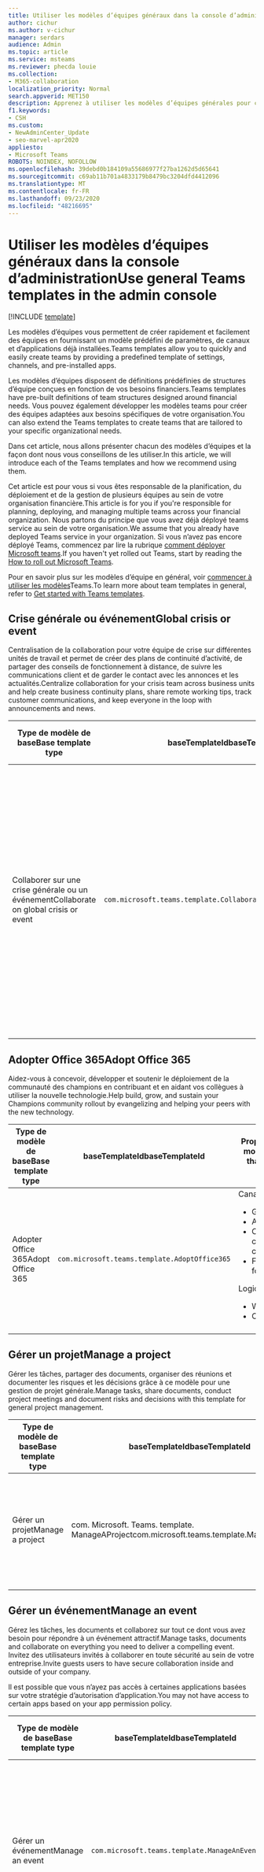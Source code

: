 ```yaml
---
title: Utiliser les modèles d’équipes généraux dans la console d’administration
author: cichur
ms.author: v-cichur
manager: serdars
audience: Admin
ms.topic: article
ms.service: msteams
ms.reviewer: phecda louie
ms.collection:
- M365-collaboration
localization_priority: Normal
search.appverid: MET150
description: Apprenez à utiliser les modèles d’équipes générales pour créer des structures d’équipe en fournissant des paramètres, canaux et applications prédéfinis prédéfinis à l’aide de la console d’administration.
f1.keywords:
- CSH
ms.custom:
- NewAdminCenter_Update
- seo-marvel-apr2020
appliesto:
- Microsoft Teams
ROBOTS: NOINDEX, NOFOLLOW
ms.openlocfilehash: 39debd0b184109a55686977f27ba1262d5d65641
ms.sourcegitcommit: c69ab11b701a4833179b8479bc3204dfd4412096
ms.translationtype: MT
ms.contentlocale: fr-FR
ms.lasthandoff: 09/23/2020
ms.locfileid: "48216695"
---
```

# <a name="use-general-teams-templates-in-the-admin-console"></a><span data-ttu-id="b7d8d-103">Utiliser les modèles d’équipes généraux dans la console d’administration</span><span class="sxs-lookup"><span data-stu-id="b7d8d-103">Use general Teams templates in the admin console</span></span>

[!INCLUDE [template](includes/preview-feature.md)]

<span data-ttu-id="b7d8d-104">Les modèles d’équipes vous permettent de créer rapidement et facilement des équipes en fournissant un modèle prédéfini de paramètres, de canaux et d’applications déjà installées.</span><span class="sxs-lookup"><span data-stu-id="b7d8d-104">Teams templates allow you to quickly and easily create teams by providing a predefined template of settings, channels, and pre-installed apps.</span></span>

<span data-ttu-id="b7d8d-105">Les modèles d’équipes disposent de définitions prédéfinies de structures d’équipe conçues en fonction de vos besoins financiers.</span><span class="sxs-lookup"><span data-stu-id="b7d8d-105">Teams templates have pre-built definitions of team structures designed around financial needs.</span></span> <span data-ttu-id="b7d8d-106">Vous pouvez également développer les modèles teams pour créer des équipes adaptées aux besoins spécifiques de votre organisation.</span><span class="sxs-lookup"><span data-stu-id="b7d8d-106">You can also extend the Teams templates to create teams that are tailored to your specific organizational needs.</span></span>

<span data-ttu-id="b7d8d-107">Dans cet article, nous allons présenter chacun des modèles d’équipes et la façon dont nous vous conseillons de les utiliser.</span><span class="sxs-lookup"><span data-stu-id="b7d8d-107">In this article, we will introduce each of the Teams templates and how we recommend using them.</span></span>

<span data-ttu-id="b7d8d-108">Cet article est pour vous si vous êtes responsable de la planification, du déploiement et de la gestion de plusieurs équipes au sein de votre organisation financière.</span><span class="sxs-lookup"><span data-stu-id="b7d8d-108">This article is for you if you're responsible for planning, deploying, and managing multiple teams across your financial organization.</span></span> <span data-ttu-id="b7d8d-109">Nous partons du principe que vous avez déjà déployé teams service au sein de votre organisation.</span><span class="sxs-lookup"><span data-stu-id="b7d8d-109">We assume that you already have deployed Teams service in your organization.</span></span> <span data-ttu-id="b7d8d-110">Si vous n’avez pas encore déployé Teams, commencez par lire la rubrique [comment déployer Microsoft teams](How-to-roll-out-teams.md).</span><span class="sxs-lookup"><span data-stu-id="b7d8d-110">If you haven't yet rolled out Teams, start by reading the [How to roll out Microsoft Teams](How-to-roll-out-teams.md).</span></span>

<span data-ttu-id="b7d8d-111">Pour en savoir plus sur les modèles d’équipe en général, voir [commencer à utiliser les modèles](get-started-with-teams-templates-in-the-admin-console.md)Teams.</span><span class="sxs-lookup"><span data-stu-id="b7d8d-111">To learn more about team templates in general, refer to [Get started with Teams templates](get-started-with-teams-templates-in-the-admin-console.md).</span></span>

## <a name="global-crisis-or-event"></a><span data-ttu-id="b7d8d-112">Crise générale ou événement</span><span class="sxs-lookup"><span data-stu-id="b7d8d-112">Global crisis or event</span></span>

<span data-ttu-id="b7d8d-113">Centralisation de la collaboration pour votre équipe de crise sur différentes unités de travail et permet de créer des plans de continuité d’activité, de partager des conseils de fonctionnement à distance, de suivre les communications client et de garder le contact avec les annonces et les actualités.</span><span class="sxs-lookup"><span data-stu-id="b7d8d-113">Centralize collaboration for your crisis team across business units and help create business continuity plans, share remote working tips, track customer communications, and keep everyone in the loop with announcements and news.</span></span>

| <span data-ttu-id="b7d8d-114">Type de modèle de base</span><span class="sxs-lookup"><span data-stu-id="b7d8d-114">Base template type</span></span> |<span data-ttu-id="b7d8d-115">baseTemplateId</span><span class="sxs-lookup"><span data-stu-id="b7d8d-115">baseTemplateId</span></span> | <span data-ttu-id="b7d8d-116">Propriétés fournies avec ce modèle de base</span><span class="sxs-lookup"><span data-stu-id="b7d8d-116">Properties that come with this base template</span></span> |
| ------------------ |--|----------------------------------------------------- |
| <span data-ttu-id="b7d8d-117">Collaborer sur une crise générale ou un événement</span><span class="sxs-lookup"><span data-stu-id="b7d8d-117">Collaborate on global crisis or event</span></span> |`com.microsoft.teams.template.CollaborateOnAGlobalCrisisOrEvent` |<span data-ttu-id="b7d8d-118">Canaux</span><span class="sxs-lookup"><span data-stu-id="b7d8d-118">Channels:</span></span> <ul><li><span data-ttu-id="b7d8d-119">Général</span><span class="sxs-lookup"><span data-stu-id="b7d8d-119">General</span></span><li><span data-ttu-id="b7d8d-120">Annonces</span><span class="sxs-lookup"><span data-stu-id="b7d8d-120">Announcements</span></span></li><li><span data-ttu-id="b7d8d-121">Actualité du monde</span><span class="sxs-lookup"><span data-stu-id="b7d8d-121">World news</span></span></li><li><span data-ttu-id="b7d8d-122">Continuité de l’activité</span><span class="sxs-lookup"><span data-stu-id="b7d8d-122">Business continuity</span></span></li><li><span data-ttu-id="b7d8d-123">Travail distant</span><span class="sxs-lookup"><span data-stu-id="b7d8d-123">Remote working</span></span></li><li><span data-ttu-id="b7d8d-124">Commes internes</span><span class="sxs-lookup"><span data-stu-id="b7d8d-124">Internal comms</span></span></li><li><span data-ttu-id="b7d8d-125">Commes externes</span><span class="sxs-lookup"><span data-stu-id="b7d8d-125">External comms</span></span></li><li><span data-ttu-id="b7d8d-126">Réclamations de clients</span><span class="sxs-lookup"><span data-stu-id="b7d8d-126">Customer complaints</span></span></li><li><span data-ttu-id="b7d8d-127">Complimenter</span><span class="sxs-lookup"><span data-stu-id="b7d8d-127">Kudos</span></span></li><li><span data-ttu-id="b7d8d-128">Mise à jour de la direction</span><span class="sxs-lookup"><span data-stu-id="b7d8d-128">Executive update</span></span></li></ul><span data-ttu-id="b7d8d-129">Logiciels</span><span class="sxs-lookup"><span data-stu-id="b7d8d-129">Apps:</span></span> <ul><li><span data-ttu-id="b7d8d-130">Éloge</span><span class="sxs-lookup"><span data-stu-id="b7d8d-130">Praise</span></span></li><li><span data-ttu-id="b7d8d-131">Wiki</span><span class="sxs-lookup"><span data-stu-id="b7d8d-131">Wiki</span></span></li><li><span data-ttu-id="b7d8d-132">Associates</span><span class="sxs-lookup"><span data-stu-id="b7d8d-132">Website</span></span></li></ul>|
||||

## <a name="adopt-office-365"></a><span data-ttu-id="b7d8d-133">Adopter Office 365</span><span class="sxs-lookup"><span data-stu-id="b7d8d-133">Adopt Office 365</span></span>

<span data-ttu-id="b7d8d-134">Aidez-vous à concevoir, développer et soutenir le déploiement de la communauté des champions en contribuant et en aidant vos collègues à utiliser la nouvelle technologie.</span><span class="sxs-lookup"><span data-stu-id="b7d8d-134">Help build, grow, and sustain your Champions community rollout by evangelizing and helping your peers with the new technology.</span></span>

| <span data-ttu-id="b7d8d-135">Type de modèle de base</span><span class="sxs-lookup"><span data-stu-id="b7d8d-135">Base template type</span></span> |<span data-ttu-id="b7d8d-136">baseTemplateId</span><span class="sxs-lookup"><span data-stu-id="b7d8d-136">baseTemplateId</span></span> | <span data-ttu-id="b7d8d-137">Propriétés fournies avec ce modèle de base</span><span class="sxs-lookup"><span data-stu-id="b7d8d-137">Properties that come with this base template</span></span> |
| ------------------|-- |----------------------------------------------------- |
| <span data-ttu-id="b7d8d-138">Adopter Office 365</span><span class="sxs-lookup"><span data-stu-id="b7d8d-138">Adopt Office 365</span></span> | `com.microsoft.teams.template.AdoptOffice365` |  <span data-ttu-id="b7d8d-139">Canaux</span><span class="sxs-lookup"><span data-stu-id="b7d8d-139">Channels:</span></span> <ul><li><span data-ttu-id="b7d8d-140">Général</span><span class="sxs-lookup"><span data-stu-id="b7d8d-140">General</span></span></li> <li><span data-ttu-id="b7d8d-141">Annonces</span><span class="sxs-lookup"><span data-stu-id="b7d8d-141">Announcements</span></span></li> <li><span data-ttu-id="b7d8d-142">Coin des champions</span><span class="sxs-lookup"><span data-stu-id="b7d8d-142">Champions corner</span></span></li> <li><span data-ttu-id="b7d8d-143">Formulaires d’équipe</span><span class="sxs-lookup"><span data-stu-id="b7d8d-143">Team forms</span></span></li></ul> <span data-ttu-id="b7d8d-144">Logiciels</span><span class="sxs-lookup"><span data-stu-id="b7d8d-144">Apps:</span></span> <ul><li><span data-ttu-id="b7d8d-145">Wiki</span><span class="sxs-lookup"><span data-stu-id="b7d8d-145">Wiki</span></span></li>  <li><span data-ttu-id="b7d8d-146">Calendrier</span><span class="sxs-lookup"><span data-stu-id="b7d8d-146">Calendar</span></span></li> |<span data-ttu-id="b7d8d-147">Li></span><span class="sxs-lookup"><span data-stu-id="b7d8d-147">li></span></span><li><span data-ttu-id="b7d8d-148">Développement de compétences</span><span class="sxs-lookup"><span data-stu-id="b7d8d-148">Skills development</span></span></li><li><span data-ttu-id="b7d8d-149">Traitement des prêts</span><span class="sxs-lookup"><span data-stu-id="b7d8d-149">Loan processing</span></span></li><li><span data-ttu-id="b7d8d-150">Réclamations de clients</span><span class="sxs-lookup"><span data-stu-id="b7d8d-150">Customer complaints</span></span></li><li><span data-ttu-id="b7d8d-151">Complimenter</span><span class="sxs-lookup"><span data-stu-id="b7d8d-151">Kudos</span></span></li><li><span data-ttu-id="b7d8d-152">Outils amusants</span><span class="sxs-lookup"><span data-stu-id="b7d8d-152">Fun stuff</span></span></li><li><span data-ttu-id="b7d8d-153">Conformité</span><span class="sxs-lookup"><span data-stu-id="b7d8d-153">Compliance</span></span></li></ul>|
||||

## <a name="manage-a-project"></a><span data-ttu-id="b7d8d-154">Gérer un projet</span><span class="sxs-lookup"><span data-stu-id="b7d8d-154">Manage a project</span></span>

<span data-ttu-id="b7d8d-155">Gérer les tâches, partager des documents, organiser des réunions et documenter les risques et les décisions grâce à ce modèle pour une gestion de projet générale.</span><span class="sxs-lookup"><span data-stu-id="b7d8d-155">Manage tasks, share documents, conduct project meetings and document risks and decisions with this template for general project management.</span></span>

| <span data-ttu-id="b7d8d-156">Type de modèle de base</span><span class="sxs-lookup"><span data-stu-id="b7d8d-156">Base template type</span></span>| <span data-ttu-id="b7d8d-157">baseTemplateId</span><span class="sxs-lookup"><span data-stu-id="b7d8d-157">baseTemplateId</span></span> | <span data-ttu-id="b7d8d-158">Propriétés fournies avec ce modèle de base</span><span class="sxs-lookup"><span data-stu-id="b7d8d-158">Properties that come with this base template</span></span> |
| ------------------|-- |----------------------------------------------------- |
| <span data-ttu-id="b7d8d-159">Gérer un projet</span><span class="sxs-lookup"><span data-stu-id="b7d8d-159">Manage a project</span></span>| <span data-ttu-id="b7d8d-160">com. Microsoft. Teams. template. ManageAProject</span><span class="sxs-lookup"><span data-stu-id="b7d8d-160">com.microsoft.teams.template.ManageAProject</span></span>  | <span data-ttu-id="b7d8d-161">Canaux</span><span class="sxs-lookup"><span data-stu-id="b7d8d-161">Channels:</span></span> <ul><li><span data-ttu-id="b7d8d-162">Général</span><span class="sxs-lookup"><span data-stu-id="b7d8d-162">General</span></span></li> <li><span data-ttu-id="b7d8d-163">Annonces</span><span class="sxs-lookup"><span data-stu-id="b7d8d-163">Announcements</span></span></li> <li><span data-ttu-id="b7d8d-164">Ressources</span><span class="sxs-lookup"><span data-stu-id="b7d8d-164">Resources</span></span></li> <li><span data-ttu-id="b7d8d-165">Planification</span><span class="sxs-lookup"><span data-stu-id="b7d8d-165">Planning</span></span></li></ul> <span data-ttu-id="b7d8d-166">Logiciels</span><span class="sxs-lookup"><span data-stu-id="b7d8d-166">Apps:</span></span><ul><li><span data-ttu-id="b7d8d-167">Wiki</span><span class="sxs-lookup"><span data-stu-id="b7d8d-167">Wiki</span></span></li><li><span data-ttu-id="b7d8d-168">OneNote</span><span class="sxs-lookup"><span data-stu-id="b7d8d-168">OneNote</span></span></li></ul> |
||||

## <a name="manage-an-event"></a><span data-ttu-id="b7d8d-169">Gérer un événement</span><span class="sxs-lookup"><span data-stu-id="b7d8d-169">Manage an event</span></span>

<span data-ttu-id="b7d8d-170">Gérez les tâches, les documents et collaborez sur tout ce dont vous avez besoin pour répondre à un événement attractif.</span><span class="sxs-lookup"><span data-stu-id="b7d8d-170">Manage tasks, documents and collaborate on everything you need to deliver a compelling event.</span></span> <span data-ttu-id="b7d8d-171">Invitez des utilisateurs invités à collaborer en toute sécurité au sein de votre entreprise.</span><span class="sxs-lookup"><span data-stu-id="b7d8d-171">Invite guests users to have secure collaboration inside and outside of your company.</span></span>

<span data-ttu-id="b7d8d-172">Il est possible que vous n’ayez pas accès à certaines applications basées sur votre stratégie d’autorisation d’application.</span><span class="sxs-lookup"><span data-stu-id="b7d8d-172">You may not have access to certain apps based on your app permission policy.</span></span>

| <span data-ttu-id="b7d8d-173">Type de modèle de base</span><span class="sxs-lookup"><span data-stu-id="b7d8d-173">Base template type</span></span> | <span data-ttu-id="b7d8d-174">baseTemplateId</span><span class="sxs-lookup"><span data-stu-id="b7d8d-174">baseTemplateId</span></span>| <span data-ttu-id="b7d8d-175">Propriétés fournies avec ce modèle de base</span><span class="sxs-lookup"><span data-stu-id="b7d8d-175">Properties that come with this base template</span></span> |
| ------------------ |--|----------------------------------------------------- |
| <span data-ttu-id="b7d8d-176">Gérer un événement</span><span class="sxs-lookup"><span data-stu-id="b7d8d-176">Manage an event</span></span>| `com.microsoft.teams.template.ManageAnEvent` | <span data-ttu-id="b7d8d-177">Canaux</span><span class="sxs-lookup"><span data-stu-id="b7d8d-177">Channels:</span></span> <ul><li><span data-ttu-id="b7d8d-178">Général</span><span class="sxs-lookup"><span data-stu-id="b7d8d-178">General</span></span></li> <li><span data-ttu-id="b7d8d-179">Annonces</span><span class="sxs-lookup"><span data-stu-id="b7d8d-179">Announcements</span></span></li> <li><span data-ttu-id="b7d8d-180">Budget</span><span class="sxs-lookup"><span data-stu-id="b7d8d-180">Budget</span></span></li> <li><span data-ttu-id="b7d8d-181">Contenu</span><span class="sxs-lookup"><span data-stu-id="b7d8d-181">Content</span></span></li><li><span data-ttu-id="b7d8d-182">Logistique</span><span class="sxs-lookup"><span data-stu-id="b7d8d-182">Logistics</span></span></li> <li><span data-ttu-id="b7d8d-183">Planification</span><span class="sxs-lookup"><span data-stu-id="b7d8d-183">Planning</span></span></li> <li> <span data-ttu-id="b7d8d-184">Marketing et PR</span><span class="sxs-lookup"><span data-stu-id="b7d8d-184">Marketing and PR</span></span></li></ul> <span data-ttu-id="b7d8d-185">Logiciels</span><span class="sxs-lookup"><span data-stu-id="b7d8d-185">Apps:</span></span><ul><li><span data-ttu-id="b7d8d-186">Wiki</span><span class="sxs-lookup"><span data-stu-id="b7d8d-186">Wiki</span></span></li><li><span data-ttu-id="b7d8d-187">Associates</span><span class="sxs-lookup"><span data-stu-id="b7d8d-187">Website</span></span></li> <li><span data-ttu-id="b7d8d-188">YouTube</span><span class="sxs-lookup"><span data-stu-id="b7d8d-188">YouTube</span></span></li> <li><span data-ttu-id="b7d8d-189">Planificateur</span><span class="sxs-lookup"><span data-stu-id="b7d8d-189">Planner</span></span></li> <li><span data-ttu-id="b7d8d-190">OneNote</span><span class="sxs-lookup"><span data-stu-id="b7d8d-190">OneNote</span></span></li></ul> |
||||

## <a name="onboard-employees"></a><span data-ttu-id="b7d8d-191">Utilisateurs intégrés</span><span class="sxs-lookup"><span data-stu-id="b7d8d-191">Onboard employees</span></span>

<span data-ttu-id="b7d8d-192">Améliorez votre culture et rationalisez l’intégration de votre employé à cette équipe centrale de ressources, questions et un peu de plaisir.</span><span class="sxs-lookup"><span data-stu-id="b7d8d-192">Improve your culture and streamline your employee onboarding with this central team for resources, questions, and a bit of fun.</span></span>

| <span data-ttu-id="b7d8d-193">Type de modèle de base</span><span class="sxs-lookup"><span data-stu-id="b7d8d-193">Base template type</span></span> |<span data-ttu-id="b7d8d-194">baseTemplateId</span><span class="sxs-lookup"><span data-stu-id="b7d8d-194">baseTemplateId</span></span> | <span data-ttu-id="b7d8d-195">Propriétés fournies avec ce modèle de base</span><span class="sxs-lookup"><span data-stu-id="b7d8d-195">Properties that come with this base template</span></span> |
| ------------------|- |----------------------------------------------------- |
|<span data-ttu-id="b7d8d-196">Utilisateurs intégrés</span><span class="sxs-lookup"><span data-stu-id="b7d8d-196">Onboard employees</span></span>|`com.microsoft.teams.template.OnboardEmployees`  | <span data-ttu-id="b7d8d-197">Canaux</span><span class="sxs-lookup"><span data-stu-id="b7d8d-197">Channels:</span></span> <ul><li><span data-ttu-id="b7d8d-198">Général</span><span class="sxs-lookup"><span data-stu-id="b7d8d-198">General</span></span></li> <li><span data-ttu-id="b7d8d-199">Annonces</span><span class="sxs-lookup"><span data-stu-id="b7d8d-199">Announcements</span></span></li> <li><span data-ttu-id="b7d8d-200">Discussions des employés</span><span class="sxs-lookup"><span data-stu-id="b7d8d-200">Employee chat</span></span></li> <li><span data-ttu-id="b7d8d-201">Formation</span><span class="sxs-lookup"><span data-stu-id="b7d8d-201">Training</span></span></li></ul><span data-ttu-id="b7d8d-202">Logiciels</span><span class="sxs-lookup"><span data-stu-id="b7d8d-202">Apps:</span></span><ul><li><span data-ttu-id="b7d8d-203">Wiki</span><span class="sxs-lookup"><span data-stu-id="b7d8d-203">Wiki</span></span></li><li><span data-ttu-id="b7d8d-204">Civile</span><span class="sxs-lookup"><span data-stu-id="b7d8d-204">Communities</span></span></li></ul>|
||||

## <a name="organize-a-help-desk"></a><span data-ttu-id="b7d8d-205">Organiser un support technique</span><span class="sxs-lookup"><span data-stu-id="b7d8d-205">Organize a help desk</span></span>

<span data-ttu-id="b7d8d-206">Collaborez sur des documents, des politiques et des processus qui prennent en charge votre support technique.</span><span class="sxs-lookup"><span data-stu-id="b7d8d-206">Collaborate on documentation, policy, and processes that support your helpdesk.</span></span> <span data-ttu-id="b7d8d-207">Intégrez votre système de tickets existants ou utilisez notre modèle pour gérer les demandes.</span><span class="sxs-lookup"><span data-stu-id="b7d8d-207">Integrate your existing ticketing system or use our template to manage requests.</span></span>

| <span data-ttu-id="b7d8d-208">Type de modèle de base</span><span class="sxs-lookup"><span data-stu-id="b7d8d-208">Base template type</span></span> | | <span data-ttu-id="b7d8d-209">Propriétés fournies avec ce modèle de base</span><span class="sxs-lookup"><span data-stu-id="b7d8d-209">Properties that come with this base template</span></span> |
| ------------------|-- |----------------------------------------------------- |
|<span data-ttu-id="b7d8d-210">Organiser le support technique</span><span class="sxs-lookup"><span data-stu-id="b7d8d-210">Organize help desk</span></span>|`com.microsoft.teams.template.OrganizeHelpDesk`| <span data-ttu-id="b7d8d-211">Canaux</span><span class="sxs-lookup"><span data-stu-id="b7d8d-211">Channels:</span></span><ul><li><span data-ttu-id="b7d8d-212">Général</span><span class="sxs-lookup"><span data-stu-id="b7d8d-212">General</span></span></li><li><span data-ttu-id="b7d8d-213">Annonces</span><span class="sxs-lookup"><span data-stu-id="b7d8d-213">Announcements</span></span></li><li><span data-ttu-id="b7d8d-214">FAQ</span><span class="sxs-lookup"><span data-stu-id="b7d8d-214">FAQ</span></span></li></ul><span data-ttu-id="b7d8d-215">Logiciels</span><span class="sxs-lookup"><span data-stu-id="b7d8d-215">Apps:</span></span><ul><li><span data-ttu-id="b7d8d-216">Wiki</span><span class="sxs-lookup"><span data-stu-id="b7d8d-216">Wiki</span></span></li><li><span data-ttu-id="b7d8d-217">OneNote</span><span class="sxs-lookup"><span data-stu-id="b7d8d-217">OneNote</span></span></li></ul> |
||||
